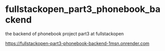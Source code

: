 # fullstackopen_part3_phonebook_backend
the backend of phonebook project part3 at fullstackopen

https://fullstackopen-part3-phonebook-backend-1msn.onrender.com